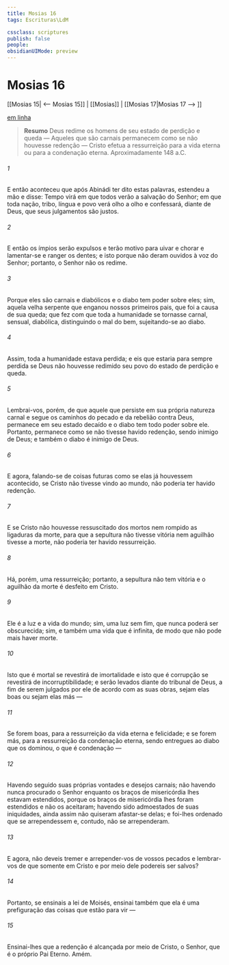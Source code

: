 ```yaml
---
title: Mosias 16
tags: Escrituras\LdM

cssclass: scriptures
publish: false
people:
obsidianUIMode: preview
---
```


# Mosias 16
[[Mosias 15| <-- Mosias 15]] | [[Mosias]] | [[Mosias 17|Mosias 17 --> ]]

[em linha](https://churchofjesuschrist.org/study/scriptures/bofm/mosiah/16?lang=por)

> __Resumo__
Deus redime os homens de seu estado de perdição e queda — Aqueles que são carnais permanecem como se não houvesse redenção — Cristo efetua a ressurreição para a vida eterna ou para a condenação eterna. Aproximadamente 148 a.C.

###### 1 
E então aconteceu que após Abinádi ter dito estas palavras, estendeu a mão e disse: Tempo virá em que todos verão a salvação do Senhor; em que toda nação, tribo, língua e povo verá olho a olho e confessará, diante de Deus, que seus julgamentos são justos.

###### 2 
E então os ímpios serão expulsos e terão motivo para uivar e chorar e lamentar-se e ranger os dentes; e isto porque não deram ouvidos à voz do Senhor; portanto, o Senhor não os redime.

###### 3 
Porque eles são carnais e diabólicos e o diabo tem poder sobre eles; sim, aquela velha serpente que enganou nossos primeiros pais, que foi a causa de sua queda; que fez com que toda a humanidade se tornasse carnal, sensual, diabólica, distinguindo o mal do bem, sujeitando-se ao diabo.

###### 4 
Assim, toda a humanidade estava perdida; e eis que estaria para sempre perdida se Deus não houvesse redimido seu povo do estado de perdição e queda.

###### 5 
Lembrai-vos, porém, de que aquele que persiste em sua própria natureza carnal e segue os caminhos do pecado e da rebelião contra Deus, permanece em seu estado decaído e o diabo tem todo poder sobre ele. Portanto, permanece como se não tivesse havido redenção, sendo inimigo de Deus; e também o diabo é inimigo de Deus.

###### 6 
E agora, falando-se de coisas futuras como se elas já houvessem acontecido, se Cristo não tivesse vindo ao mundo, não poderia ter havido redenção.

###### 7 
E se Cristo não houvesse ressuscitado dos mortos nem rompido as ligaduras da morte, para que a sepultura não tivesse vitória nem aguilhão tivesse a morte, não poderia ter havido ressurreição.

###### 8 
Há, porém, uma ressurreição; portanto, a sepultura não tem vitória e o aguilhão da morte é desfeito em Cristo.

###### 9 
Ele é a luz e a vida do mundo; sim, uma luz sem fim, que nunca poderá ser obscurecida; sim, e também uma vida que é infinita, de modo que não pode mais haver morte.

###### 10 
Isto que é mortal se revestirá de imortalidade e isto que é corrupção se revestirá de incorruptibilidade; e serão levados diante do tribunal de Deus, a fim de serem julgados por ele de acordo com as suas obras, sejam elas boas ou sejam elas más —

###### 11 
Se forem boas, para a ressurreição da vida eterna e felicidade; e se forem más, para a ressurreição da condenação eterna, sendo entregues ao diabo que os dominou, o que é condenação —

###### 12 
Havendo seguido suas próprias vontades e desejos carnais; não havendo nunca procurado o Senhor enquanto os braços de misericórdia lhes estavam estendidos, porque os braços de misericórdia lhes foram estendidos e não os aceitaram; havendo sido admoestados de suas iniquidades, ainda assim não quiseram afastar-se delas; e foi-lhes ordenado que se arrependessem e, contudo, não se arrependeram.

###### 13 
E agora, não deveis tremer e arrepender-vos de vossos pecados e lembrar-vos de que somente em Cristo e por meio dele podereis ser salvos?

###### 14 
Portanto, se ensinais a lei de Moisés, ensinai também que ela é uma prefiguração das coisas que estão para vir —

###### 15 
Ensinai-lhes que a redenção é alcançada por meio de Cristo, o Senhor, que é o próprio Pai Eterno. Amém.

